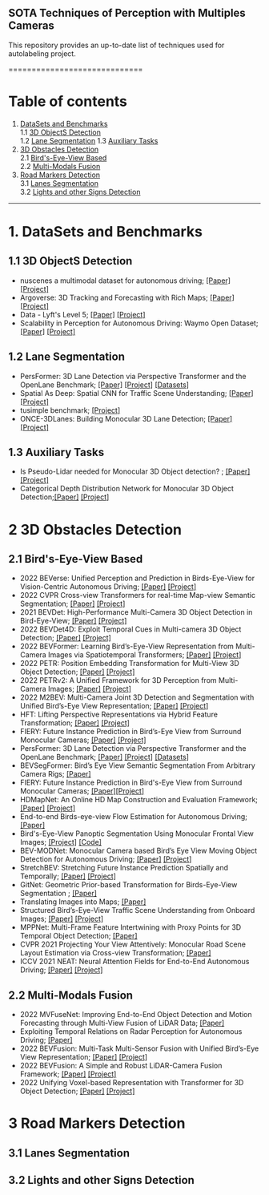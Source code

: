 ## SOTA Techniques of Perception with Multiples Cameras

This repository provides an up-to-date list of techniques used for autolabeling project. 
 
=============================
# Table of contents
1.  [DataSets and Benchmarks](#1)  
    1.1 [3D ObjectS Detection](#1.1)  
    1.2 [Lane Segmentation](#1.2)
    1.3 [Auxiliary Tasks](#1.3)   
2. [3D Obstacles Detection](#2)  
    2.1 [Bird's-Eye-View Based](#2.1)  
    2.2 [Multi-Modals Fusion](#2.2)    
3. [Road Markers Detection](#3)  
    3.1 [Lanes Segmentation](#3.1)  
    3.2 [Lights and other Signs Detection](#3.2)  

----------------------------------
# 1. DataSets and Benchmarks <a name="1"></a>  
## 1.1 3D ObjectS Detection<a name="1.1"></a>
  - nuscenes a multimodal dataset for autonomous driving; [[Paper]](https://arxiv.org/pdf/1903.11027.pdf) [[Project]](https://www.nuscenes.org/) 
  - Argoverse: 3D Tracking and Forecasting with Rich Maps; [[Paper]](https://arxiv.org/pdf/1911.02620.pdf) [[Project]](https://www.argoverse.org/) 
  - Data - Lyft's Level 5; [[Paper]](https://arxiv.org/pdf/2006.14480.pdf) [[Project]](https://level-5.global/data/)
  - Scalability in Perception for Autonomous Driving: Waymo Open Dataset; [[Paper]](https://arxiv.org/pdf/1912.04838.pdf) [[Project]](https://waymo.com/open/) 
  
## 1.2 Lane Segmentation<a name="1.2"></a>  
 - PersFormer: 3D Lane Detection via Perspective Transformer and the OpenLane Benchmark; [[Paper]](https://arxiv.org/pdf/2203.11089.pdf) [[Project]](https://github.com/OpenPerceptionX/PersFormer_3DLane) [[Datasets]](https://github.com/OpenPerceptionX/OpenLane)  
 - Spatial As Deep: Spatial CNN for Traffic Scene Understanding; [[Paper]](https://arxiv.org/pdf/1712.06080.pdf) [[Project]](https://xingangpan.github.io/projects/CULane.html)  
 - tusimple benchmark; [[Project]](https://github.com/TuSimple/tusimple-benchmark/tree/master/doc/lane_detection)   
 - ONCE-3DLanes: Building Monocular 3D Lane Detection; [[Paper]](https://arxiv.org/pdf/2205.00301.pdf) [[Project]](https://once-3dlanes.github.io/)  
## 1.3 Auxiliary Tasks <a name="1.3"></a> 
 - Is Pseudo-Lidar needed for Monocular 3D Object detection? ; [[Paper]](https://arxiv.org/pdf/2108.06417.pdf) [[Project]](https://github.com/TRI-ML/dd3d)  
 - Categorical Depth Distribution Network for Monocular 3D Object Detection;[[Paper]](https://openaccess.thecvf.com/content/CVPR2021/papers/Reading_Categorical_Depth_Distribution_Network_for_Monocular_3D_Object_Detection_CVPR_2021_paper.pdf) [[Project]](https://github.com/TRAILab/CaDDN)  

# 2 3D Obstacles Detection <a name="2"></a>   
## 2.1 Bird's-Eye-View Based<a name="2.1"></a> 
  - 2022 BEVerse: Unified Perception and Prediction in Birds-Eye-View for Vision-Centric Autonomous Driving; [[Paper]](https://arxiv.org/pdf/2205.09743.pdf) [[Project]](https://github.com/zhangyp15/BEVerse)
  - 2022 CVPR Cross-view Transformers for real-time Map-view Semantic Segmentation; [[Paper]](http://www.philkr.net/media/zhou2022crossview.pdf) [[Project]](https://github.com/bradyz/cross_view_transformers)  
  - 2021 BEVDet: High-Performance Multi-Camera 3D Object Detection in Bird-Eye-View; [[Paper]](https://arxiv.org/pdf/2112.11790.pdf) [[Project]](https://github.com/HuangJunJie2017/BEVDet) 
  - 2022 BEVDet4D: Exploit Temporal Cues in Multi-camera 3D Object Detection; [[Paper]](https://arxiv.org/pdf/2203.17054.pdf) [[Project]](https://github.com/HuangJunJie2017/BEVDet) 
  - 2022 BEVFormer: Learning Bird’s-Eye-View Representation from Multi-Camera Images via Spatiotemporal Transformers; [[Paper]](https://arxiv.org/pdf/2203.17270.pdf) [[Project]](https://github.com/zhiqi-li/BEVFormer)
  - 2022 PETR: Position Embedding Transformation for Multi-View 3D Object Detection; [[Paper]](https://arxiv.org/pdf/2203.05625.pdf) [[Project]](https://github.com/megvii-research/PETR)  
  - 2022 PETRv2: A Unified Framework for 3D Perception from Multi-Camera Images; [[Paper]](https://arxiv.org/pdf/2206.01256.pdf) [[Project]](https://github.com/megvii-research/PETR)  
  - 2022 M2BEV: Multi-Camera Joint 3D Detection and Segmentation with Unified Bird’s-Eye View Representation; [[Paper]](https://arxiv.org/pdf/2204.05088.pdf) [[Project]](https://xieenze.github.io/projects/m2bev/) 
  - HFT: Lifting Perspective Representations via Hybrid Feature Transformation; [[Paper]](https://arxiv.org/pdf/2204.05068.pdf) [[Project]](https://github.com/JiayuZou2020/HFT) 
  - FIERY: Future Instance Prediction in Bird’s-Eye View from Surround Monocular Cameras; [[Paper]](https://arxiv.org/pdf/2104.10490.pdf) [[Project]](https://github.com/wayveai/fiery) 
  - PersFormer: 3D Lane Detection via Perspective Transformer and the OpenLane Benchmark; [[Paper]](https://arxiv.org/pdf/2203.11089.pdf) [[Project]](https://github.com/OpenPerceptionX/PersFormer_3DLane) [[Datasets]](https://github.com/OpenPerceptionX/OpenLane)
  - BEVSegFormer: Bird’s Eye View Semantic Segmentation From Arbitrary Camera Rigs; [[Paper]](https://arxiv.org/pdf/2203.04050.pdf)
  - FIERY: Future Instance Prediction in Bird's-Eye View from Surround Monocular Cameras; [[Paper]](https://arxiv.org/pdf/2104.10490.pdf)[[Project]](https://github.com/wayveai/fiery) 
  - HDMapNet: An Online HD Map Construction and Evaluation Framework; [[Paper]](https://arxiv.org/pdf/2107.06307.pdf) [[Project]](https://github.com/Tsinghua-MARS-Lab/HDMapNet)  
  - End-to-end Birds-eye-view Flow Estimation for Autonomous Driving; [[Paper]](https://arxiv.org/pdf/2008.01179.pdf)  
  - Bird's-Eye-View Panoptic Segmentation Using Monocular Frontal View Images; [[Project]](http://panoptic-bev.cs.uni-freiburg.de/#main)  [[Code]](https://github.com/robot-learning-freiburg/PanopticBEV)  
  - BEV-MODNet: Monocular Camera based Bird’s Eye View Moving Object Detection for Autonomous Driving; [[Paper]](https://arxiv.org/pdf/2107.04937.pdf)  [[Project]](https://sites.google.com/view/bev-modnet)  
  - StretchBEV: Stretching Future Instance Prediction Spatially and Temporally; [[Paper]](https://arxiv.org/pdf/2203.13641.pdf)  [[Project]](https://sites.google.com/view/bev-modnet)  
  - GitNet: Geometric Prior-based Transformation for Birds-Eye-View Segmentation ; [[Paper]](https://arxiv.org/pdf/2204.07733.pdf) 
  - Translating Images into Maps; [[Paper]](https://arxiv.org/pdf/2110.00966.pdf) 
  - Structured Bird’s-Eye-View Traffic Scene Understanding from Onboard Images; [[Paper]](https://arxiv.org/pdf/2110.01997.pdf) [[Project]](https://github.com/ybarancan/STSU)  
  - MPPNet: Multi-Frame Feature Intertwining with Proxy Points for 3D Temporal Object Detection; [[Paper]](https://arxiv.org/pdf/2205.05979.pdf)  
  - CVPR 2021 Projecting Your View Attentively: Monocular Road Scene Layout Estimation via Cross-view Transformation; [[Paper]](https://arxiv.org/pdf/2112.11790.pdf) 
  - ICCV 2021 NEAT: Neural Attention Fields for End-to-End Autonomous Driving;   [[Paper]]( [[Paper]](https://arxiv.org/pdf/2112.11790.pdf)) [[Project]](https://github.com/autonomousvision/neat)

## 2.2 Multi-Modals Fusion<a name="2.2"></a>   
   - 2022 MVFuseNet: Improving End-to-End Object Detection and Motion Forecasting through Multi-View Fusion of LiDAR Data; [[Paper]](https://arxiv.org/pdf/2104.10772.pdf)  
   - Exploiting Temporal Relations on Radar Perception for Autonomous Driving; [[Paper]](https://arxiv.org/pdf/2204.01184.pdf)  
   - 2022 BEVFusion: Multi-Task Multi-Sensor Fusion with Unified Bird’s-Eye View Representation; [[Paper]](https://arxiv.org/pdf/2205.13542.pdf)  [[Project]](https://bevfusion.mit.edu/)  
   - 2022 BEVFusion: A Simple and Robust LiDAR-Camera Fusion Framework; [[Paper]](https://arxiv.org/abs/2205.13790) [[Project]](https://github.com/ADLab-AutoDrive/BEVFusion) 
   - 2022 Unifying Voxel-based Representation with Transformer for 3D Object Detection; [[Paper]](https://arxiv.org/pdf/2206.00630.pdf) [[Project]](https://github.com/dvlab-research/UVTR) 
    
# 3 Road Markers Detection <a name="3"></a>   
## 3.1 Lanes Segmentation<a name="3.1"></a>   
## 3.2 Lights and other Signs Detection<a name="3.2"></a>   


 
